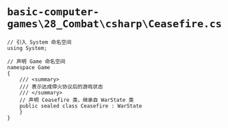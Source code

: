 # `basic-computer-games\28_Combat\csharp\Ceasefire.cs`

```
// 引入 System 命名空间
using System;

// 声明 Game 命名空间
namespace Game
{
    /// <summary>
    /// 表示达成停火协议后的游戏状态
    /// </summary>
    // 声明 Ceasefire 类，继承自 WarState 类
    public sealed class Ceasefire : WarState
    }
}
```